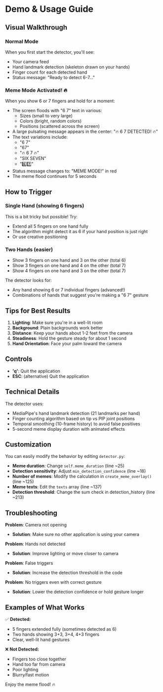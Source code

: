 # Demo & Usage Guide

## Visual Walkthrough

### Normal Mode
When you first start the detector, you'll see:
- Your camera feed
- Hand landmark detection (skeleton drawn on your hands)
- Finger count for each detected hand
- Status message: "Ready to detect 6-7..."

### Meme Mode Activated! 🔥
When you show 6 or 7 fingers and hold for a moment:
- The screen floods with "6 7" text in various:
  - Sizes (small to very large)
  - Colors (bright, random colors)
  - Positions (scattered across the screen)
- A large pulsating message appears in the center: "🔥 6 7 DETECTED! 🔥"
- The text variations include:
  - "6 7"
  - "67"
  - "🔥 6 7 🔥"
  - "SIX SEVEN"
  - "6️⃣7️⃣"
- Status message changes to: "MEME MODE!" in red
- The meme flood continues for 5 seconds

## How to Trigger

### Single Hand (showing 6 fingers)
This is a bit tricky but possible! Try:
- Extend all 5 fingers on one hand fully
- The algorithm might detect it as 6 if your hand position is just right
- Or use creative positioning

### Two Hands (easier)
- Show 3 fingers on one hand and 3 on the other (total 6)
- Show 3 fingers on one hand and 4 on the other (total 7)
- Show 4 fingers on one hand and 3 on the other (total 7)

The detector looks for:
- Any hand showing 6 or 7 individual fingers (advanced!)
- Combinations of hands that suggest you're making a "6 7" gesture

## Tips for Best Results

1. **Lighting**: Make sure you're in a well-lit room
2. **Background**: Plain backgrounds work better
3. **Distance**: Keep your hands about 1-2 feet from the camera
4. **Steadiness**: Hold the gesture steady for about 1 second
5. **Hand Orientation**: Face your palm toward the camera

## Controls

- **'q'**: Quit the application
- **ESC**: (alternative) Quit the application

## Technical Details

The detector uses:
- MediaPipe's hand landmark detection (21 landmarks per hand)
- Finger counting algorithm based on tip vs PIP joint positions
- Temporal smoothing (10-frame history) to avoid false positives
- 5-second meme display duration with animated effects

## Customization

You can easily modify the behavior by editing `detector.py`:

- **Meme duration**: Change `self.meme_duration` (line ~25)
- **Detection sensitivity**: Adjust `min_detection_confidence` (line ~18)
- **Number of memes**: Modify the calculation in `create_meme_overlay()` (line ~125)
- **Meme texts**: Edit the `texts` array (line ~137)
- **Detection threshold**: Change the sum check in detection_history (line ~213)

## Troubleshooting

**Problem**: Camera not opening
- **Solution**: Make sure no other application is using your camera

**Problem**: Hands not detected
- **Solution**: Improve lighting or move closer to camera

**Problem**: False triggers
- **Solution**: Increase the detection threshold in the code

**Problem**: No triggers even with correct gesture
- **Solution**: Lower the detection confidence or hold gesture longer

## Examples of What Works

✅ **Detected:**
- 5 fingers extended fully (sometimes detected as 6)
- Two hands showing 3+3, 3+4, 4+3 fingers
- Clear, well-lit hand gestures

❌ **Not Detected:**
- Fingers too close together
- Hand too far from camera
- Poor lighting
- Blurry/fast motion

Enjoy the meme flood! 🔥
